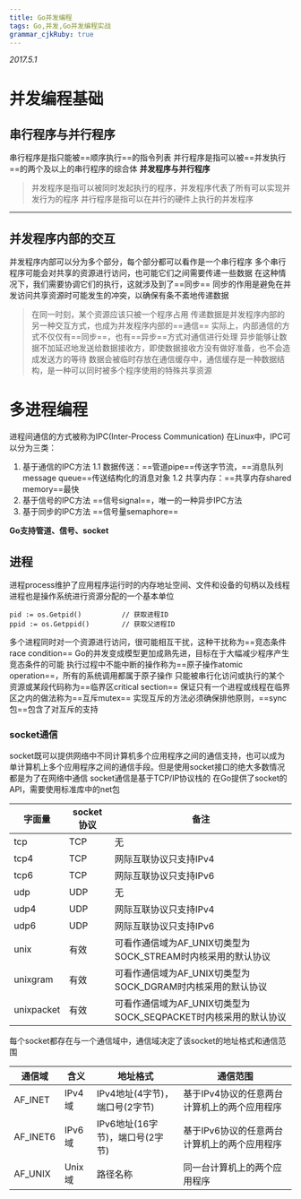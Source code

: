 ```yaml
---
title: Go并发编程
tags: Go,并发,Go并发编程实战
grammar_cjkRuby: true
---
```


*2017.5.1*

# 并发编程基础
## 串行程序与并行程序
串行程序是指只能被==顺序执行==的指令列表
并行程序是指可以被==并发执行==的两个及以上的串行程序的综合体
**并发程序与并行程序**
> 并发程序是指可以被同时发起执行的程序，并发程序代表了所有可以实现并发行为的程序
> 并行程序是指可以在并行的硬件上执行的并发程序
----------


## 并发程序内部的交互
并发程序内部可以分为多个部分，每个部分都可以看作是一个串行程序
多个串行程序可能会对共享的资源进行访问，也可能它们之间需要传递一些数据
在这种情况下，我们需要协调它们的执行，这就涉及到了==同步==
同步的作用是避免在并发访问共享资源时可能发生的冲突，以确保有条不紊地传递数据
> 在同一时刻，某个资源应该只被一个程序占用
传递数据是并发程序内部的另一种交互方式，也成为并发程序内部的==通信==
实际上，内部通信的方式不仅仅有==同步==，也有==异步==方式对通信进行处理
异步能够让数据不加延迟地发送给数据接收方，即使数据接收方没有做好准备，也不会造成发送方的等待
数据会被临时存放在通信缓存中，通信缓存是一种数据结构，是一种可以同时被多个程序使用的特殊共享资源

# 多进程编程
进程间通信的方式被称为IPC(Inter-Process Communication)
在Linux中，IPC可以分为三类：
1. 基于通信的IPC方法
1.1 数据传送：==管道pipe==传送字节流，==消息队列message queue==传送结构化的消息对象
1.2 共享内存：==共享内存shared memory==最快
2. 基于信号的IPC方法
==信号signal==，唯一的一种异步IPC方法
3. 基于同步的IPC方法
==信号量semaphore==

**Go支持管道、信号、socket**

## 进程
进程process维护了应用程序运行时的内存地址空间、文件和设备的句柄以及线程
进程也是操作系统进行资源分配的一个基本单位

    pid := os.Getpid()			// 获取进程ID
    ppid := os.Getppid() 		// 获取父进程ID

多个进程同时对一个资源进行访问，很可能相互干扰，这种干扰称为==竞态条件race condition==
Go的并发变成模型更加成熟先进，目标在于大幅减少程序产生竞态条件的可能
执行过程中不能中断的操作称为==原子操作atomic operation==，所有的系统调用都属于原子操作
只能被串行化访问或执行的某个资源或某段代码称为==临界区critical section==
保证只有一个进程或线程在临界区之内的做法称为==互斥mutex==
实现互斥的方法必须确保排他原则，==sync包==包含了对互斥的支持


### socket通信
socket既可以提供网络中不同计算机多个应用程序之间的通信支持，也可以成为单计算机上多个应用程序之间的通信手段。但是使用socket接口的绝大多数情况都是为了在网络中通信
socket通信是基于TCP/IP协议栈的
在Go提供了socket的API，需要使用标准库中的net包

| 字面量 |socket协议|备注|
| --- | --- | --- |
|tcp|TCP|无|
|tcp4|TCP|网际互联协议只支持IPv4|
|tcp6|TCP|网际互联协议只支持IPv6|
|udp|UDP|无|
|udp4|UDP|网际互联协议只支持IPv4|
|udp6|UDP|网际互联协议只支持IPv6|
|unix|有效|可看作通信域为AF_UNIX切类型为SOCK_STREAM时内核采用的默认协议|
|unixgram|有效|可看作通信域为AF_UNIX切类型为SOCK_DGRAM时内核采用的默认协议|
|unixpacket|有效|可看作通信域为AF_UNIX切类型为SOCK_SEQPACKET时内核采用的默认协议|

每个socket都存在与一个通信域中，通信域决定了该socket的地址格式和通信范围

|通信域|含义|   地址格式  |   通信范围  |
| --- | --- | --- | --- |
|  AF_INET   |  IPv4域   |  IPv4地址(4字节)，端口号(2字节)   |  基于IPv4协议的任意两台计算机上的两个应用程序   |
|  AF_INET6   |  IPv6域   |  IPv6地址(16字节)，端口号(2字节)   | 基于IPv6协议的任意两台计算机上的两个应用程序    |
|  AF_UNIX   |  Unix域   |  路径名称   |  同一台计算机上的两个应用程序   |









